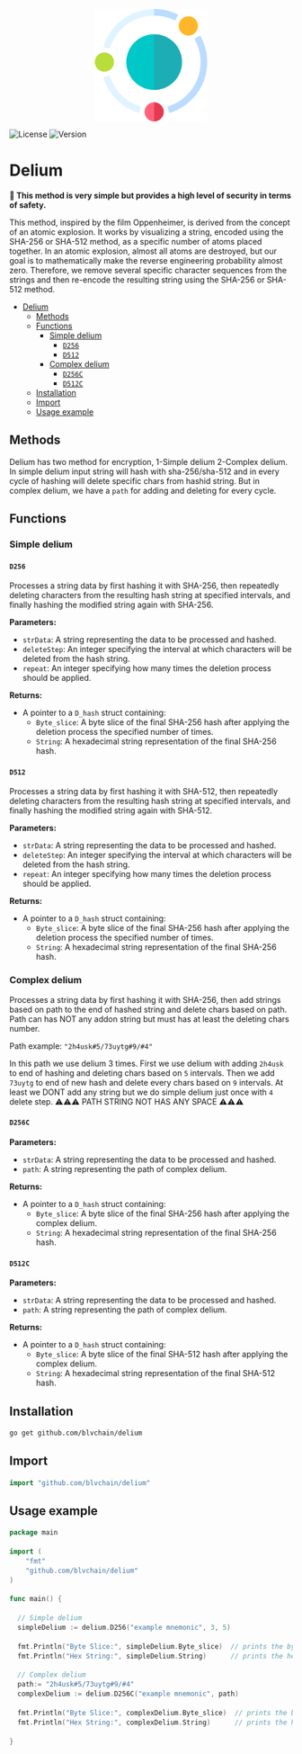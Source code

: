 <p align="center">
  <img src="./delium.png" alt="delium logo" width="200" height="200" style="display: block; margin: 30 auto" />
</p>

![License](https://img.shields.io/badge/License-MIT-blue)
![Version](https://img.shields.io/badge/Version-1.1.2-orange)

# Delium

**🔑 This method is very simple but provides a high level of security in terms of safety.**

This method, inspired by the film Oppenheimer, is derived from the concept of an atomic explosion. It works by visualizing a string, encoded using the SHA-256 or SHA-512 method, as a specific number of atoms placed together. In an atomic explosion, almost all atoms are destroyed, but our goal is to mathematically make the reverse engineering probability almost zero. Therefore, we remove several specific character sequences from the strings and then re-encode the resulting string using the SHA-256 or SHA-512 method.

- [Delium](#delium)
  - [Methods](#methods)
  - [Functions](#functions)
    - [Simple delium](#simple-delium)
      - [`D256`](#d256)
      - [`D512`](#d512)
    - [Complex delium](#complex-delium)
      - [`D256C`](#d256c)
      - [`D512C`](#d512c)
  - [Installation](#installation)
  - [Import](#import)
  - [Usage example](#usage-example)

## Methods

Delium has two method for encryption, 1-Simple delium 2-Complex delium.
In simple delium input string will hash with sha-256/sha-512 and in every cycle of hashing will delete specific chars from hashid string. But in complex delium, we have a `path` for adding and deleting for every cycle.

## Functions

### Simple delium

#### `D256`

Processes a string data by first hashing it with SHA-256, then repeatedly deleting characters from the resulting hash string at specified intervals, and finally hashing the modified string again with SHA-256.

**Parameters:**

- `strData`: A string representing the data to be processed and hashed.
- `deleteStep`: An integer specifying the interval at which characters will be deleted from the hash string.
- `repeat`: An integer specifying how many times the deletion process should be applied.

**Returns:**

- A pointer to a `D_hash` struct containing:
  - `Byte_slice`: A byte slice of the final SHA-256 hash after applying the deletion process the specified number of times.
  - `String`: A hexadecimal string representation of the final SHA-256 hash.

#### `D512`

Processes a string data by first hashing it with SHA-512, then repeatedly deleting characters from the resulting hash string at specified intervals, and finally hashing the modified string again with SHA-512.

**Parameters:**

- `strData`: A string representing the data to be processed and hashed.
- `deleteStep`: An integer specifying the interval at which characters will be deleted from the hash string.
- `repeat`: An integer specifying how many times the deletion process should be applied.

**Returns:**

- A pointer to a `D_hash` struct containing:
  - `Byte_slice`: A byte slice of the final SHA-256 hash after applying the deletion process the specified number of times.
  - `String`: A hexadecimal string representation of the final SHA-256 hash.

### Complex delium

Processes a string data by first hashing it with SHA-256, then add strings based on path to the end of hashed string and delete chars based on path. Path can has NOT any addon string but must has at least the deleting chars number.

Path example:
`"2h4usk#5/73uytg#9/#4"`

In this path we use delium 3 times. First we use delium with adding `2h4usk` to end of hashing and deleting chars based on `5` intervals. Then we add `73uytg` to end of new hash and delete every chars based on `9` intervals. At least we DONT add any string but we do simple delium just once with `4` delete step.
⚠️⚠️⚠️ PATH STRING NOT HAS ANY SPACE ⚠️⚠️⚠️

#### `D256C`

**Parameters:**

- `strData`: A string representing the data to be processed and hashed.
- `path`: A string representing the path of complex delium.

**Returns:**

- A pointer to a `D_hash` struct containing:
  - `Byte_slice`: A byte slice of the final SHA-256 hash after applying the complex delium.
  - `String`: A hexadecimal string representation of the final SHA-256 hash.

#### `D512C`

**Parameters:**

- `strData`: A string representing the data to be processed and hashed.
- `path`: A string representing the path of complex delium.

**Returns:**

- A pointer to a `D_hash` struct containing:
  - `Byte_slice`: A byte slice of the final SHA-512 hash after applying the complex delium.
  - `String`: A hexadecimal string representation of the final SHA-512 hash.

## Installation

```bash
go get github.com/blvchain/delium
```

## Import

```go
import "github.com/blvchain/delium"
```

## Usage example

```go
package main

import (
    "fmt"
    "github.com/blvchain/delium"
)

func main() {

  // Simple delium
  simpleDelium := delium.D256("example mnemonic", 3, 5)

  fmt.Println("Byte Slice:", simpleDelium.Byte_slice)  // prints the byte slice of the simple delium hash
  fmt.Println("Hex String:", simpleDelium.String)      // prints the hexadecimal string of the simple delium hash

  // Complex delium
  path:= "2h4usk#5/73uytg#9/#4"
  complexDelium := delium.D256C("example mnemonic", path)

  fmt.Println("Byte Slice:", complexDelium.Byte_slice)  // prints the byte slice of the complex delium hash
  fmt.Println("Hex String:", complexDelium.String)      // prints the hexadecimal string of the complex delium hash

}
```
